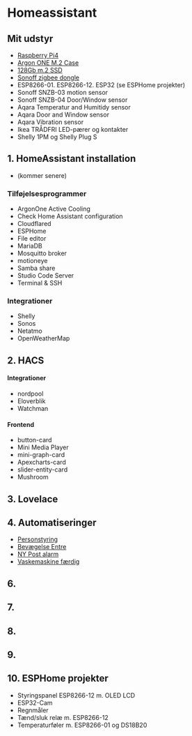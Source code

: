 # Homeassistant
## Mit udstyr
- [Raspberry Pi4](https://raspberrypi.dk/produkt/raspberry-pi-4-model-b-4-gb/) 
- [Argon ONE M.2 Case](https://raspberrypi.dk/produkt/argon-one-case-til-pi-4-aluminium-med-koeling/)
- [128Gb m.2 SSD](https://raspberrypi.dk/produkt/120gb-m-2-ssd-sata-600/)
- [Sonoff zigbee dongle](https://mackabler.dk/sonoff-zigbee-cc2531-usb-dongle-3685.html?q=sonoff%20zigbee+2.0)
- ESP8266-01. ESP8266-12. ESP32 (se ESPHome projekter)
- Sonoff SNZB-03 motion sensor
- Sonoff SNZB-04 Door/Window sensor
- Aqara Temperatur and Humitidy sensor
- Aqara Door and Window sensor
- Aqara Vibration sensor
- Ikea TRÅDFRI LED-pærer og kontakter
- Shelly 1PM og Shelly Plug S

  
## 1. HomeAssistant installation
- (kommer senere)
### Tilføjelsesprogrammer
- ArgonOne Active Cooling
- Check Home Assistant configuration
- Cloudflared
- ESPHome
- File editor
- MariaDB
- Mosquitto broker
- motioneye
- Samba share
- Studio Code Server
- Terminal & SSH
### Integrationer
- Shelly
- Sonos
- Netatmo
- OpenWeatherMap
  
## 2. HACS
#### Integrationer
- nordpool
- Eloverblik
- Watchman
#### Frontend
- button-card
- Mini Media Player
- mini-graph-card
- Apexcharts-card
- slider-entity-card
- Mushroom
## 3. Lovelace                 
## 4. Automatiseringer
- [Personstyring](./Automatiseringer/README.md#1-personstyring)
- [Bevægelse Entre](./Automatiseringer/README.md#2-entre)
- [NY Post alarm](./Automatiseringer/README.md#3-postkasse-alarm)
- [Vaskemaskine færdig](./Automatiseringer/README.md#4-vaskemaskine-færdig)
## 6.
## 7. 
## 8. 
## 9. 
## 10. ESPHome projekter
- Styringspanel ESP8266-12 m. OLED LCD
- ESP32-Cam
- Regnmåler
- Tænd/sluk relæ m. ESP8266-12
- Temperaturføler m. ESP8266-01 og DS18B20


